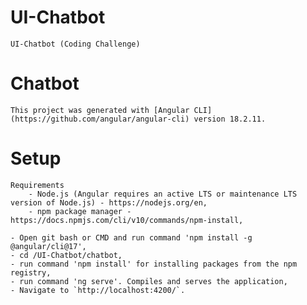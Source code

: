 # UI-Chatbot
    UI-Chatbot (Coding Challenge)



# Chatbot
    This project was generated with [Angular CLI](https://github.com/angular/angular-cli) version 18.2.11.



# Setup
    Requirements
        - Node.js (Angular requires an active LTS or maintenance LTS version of Node.js) - https://nodejs.org/en,
        - npm package manager - https://docs.npmjs.com/cli/v10/commands/npm-install,
    
    - Open git bash or CMD and run command 'npm install -g @angular/cli@17',
    - cd /UI-Chatbot/chatbot,
    - run command 'npm install' for installing packages from the npm registry,
    - run command 'ng serve'. Compiles and serves the application,
    - Navigate to `http://localhost:4200/`.
